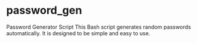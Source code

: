 # password_gen
Password Generator Script
This Bash script generates random passwords automatically. It is designed to be simple and easy to use. 
